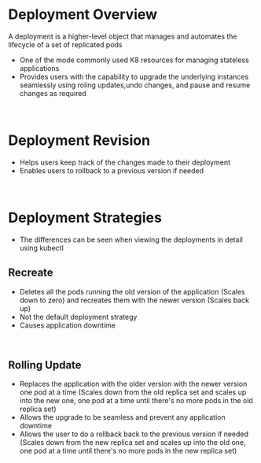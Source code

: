 # Deployment Overview

A deployment is a higher-level object that manages and automates the lifecycle of a set of replicated pods

* One of the mode commonly used K8 resources for managing stateless applications
* Provides users with the capability to upgrade the underlying instances seamlessly using roling updates,undo changes, and pause and resume changes as required

<br>

# Deployment Revision

* Helps users keep track of the changes made to their deployment
* Enables users to rollback to a previous version if needed

<br>

# Deployment Strategies

* The differences can be seen when viewing the deployments in detail using kubectl

## Recreate

* Deletes all the pods running the old version of the application (Scales down to zero) and recreates them with the newer version (Scales back up)
* Not the default deployment strategy
* Causes application downtime

<br>

## Rolling Update

* Replaces the application with the older version with the newer version one pod at a time (Scales down from the old replica set and scales up into the new one, one pod at a time until there's no more pods in the old replica set)
* Allows the upgrade to be seamless and prevent any application downtime
* Allows the user to do a rollback back to the previous version if needed (Scales down from the new replica set and scales up into the old one, one pod at a time until there's no more pods in the new replica set)